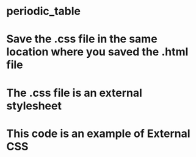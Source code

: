 # periodic_table
# Save the .css file in the same location where you saved the .html file
# The .css file is an external stylesheet
# This code is an example of External CSS
